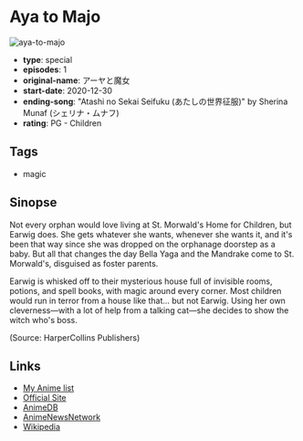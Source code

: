 # Aya to Majo

![aya-to-majo](https://cdn.myanimelist.net/images/anime/1242/110170.jpg)

-   **type**: special
-   **episodes**: 1
-   **original-name**: アーヤと魔女
-   **start-date**: 2020-12-30
-   **ending-song**: "Atashi no Sekai Seifuku (あたしの世界征服)" by Sherina Munaf (シェリナ・ムナフ)
-   **rating**: PG - Children

## Tags

-   magic

## Sinopse

Not every orphan would love living at St. Morwald's Home for Children, but Earwig does. She gets whatever she wants, whenever she wants it, and it's been that way since she was dropped on the orphanage doorstep as a baby. But all that changes the day Bella Yaga and the Mandrake come to St. Morwald's, disguised as foster parents.

Earwig is whisked off to their mysterious house full of invisible rooms, potions, and spell books, with magic around every corner. Most children would run in terror from a house like that... but not Earwig. Using her own cleverness—with a lot of help from a talking cat—she decides to show the witch who's boss.

(Source: HarperCollins Publishers)

## Links

-   [My Anime list](https://myanimelist.net/anime/42143/Aya_to_Majo)
-   [Official Site](https://www.ghibli.jp/info/013370/)
-   [AnimeDB](http://anidb.info/perl-bin/animedb.pl?show=anime&aid=15587)
-   [AnimeNewsNetwork](http://www.animenewsnetwork.com/encyclopedia/anime.php?id=23478)
-   [Wikipedia](https://en.wikipedia.org/wiki/Earwig_and_the_Witch)
